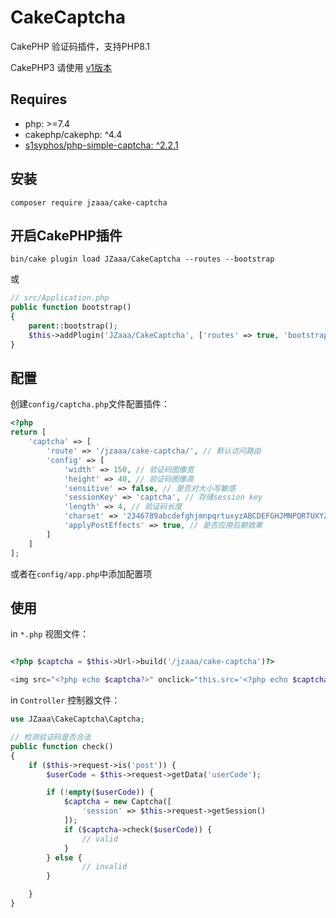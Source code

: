 CakeCaptcha
============
CakePHP 验证码插件，支持PHP8.1

CakePHP3 请使用 [v1版本](https://github.com/JZaaa/CakeCaptcha/tree/v1)

## Requires
- php: >=7.4
- cakephp/cakephp: ^4.4
- [s1syphos/php-simple-captcha: ^2.2.1](https://codeberg.org/S1SYPHOS/php-simple-captcha)

## 安装

```
composer require jzaaa/cake-captcha
```

## 开启CakePHP插件
```
bin/cake plugin load JZaaa/CakeCaptcha --routes --bootstrap
```
或
```php
// src/Application.php
public function bootstrap()
{
    parent::bootstrap();
    $this->addPlugin('JZaaa/CakeCaptcha', ['routes' => true, 'bootstrap' => true]);
}
```
## 配置
创建`config/captcha.php`文件配置插件：
```php
<?php
return [
    'captcha' => [
        'route' => '/jzaaa/cake-captcha/', // 默认访问路由
        'config' => [
            'width' => 150, // 验证码图像宽
            'height' => 40, // 验证码图像高
            'sensitive' => false, // 是否对大小写敏感
            'sessionKey' => 'captcha', // 存储session key
            'length' => 4, // 验证码长度
            'charset' => '2346789abcdefghjmnpqrtuxyzABCDEFGHJMNPQRTUXYZ', // 验证码字符集
            'applyPostEffects' => true, // 是否应用后期效果
        ]
    ]
];
```
或者在`config/app.php`中添加配置项

## 使用
in `*.php` 视图文件：
```php

<?php $captcha = $this->Url->build('/jzaaa/cake-captcha')?>

<img src="<?php echo $captcha?>" onclick="this.src='<?php echo $captcha . '?'?>' + Math.random()" style="cursor: pointer;">

```
in `Controller` 控制器文件：
```php
use JZaaa\CakeCaptcha\Captcha;

// 检测验证码是否合法
public function check()
{
    if ($this->request->is('post')) {
        $userCode = $this->request->getData('userCode');

        if (!empty($userCode)) {
            $captcha = new Captcha([
                'session' => $this->request->getSession()
            ]);
            if ($captcha->check($userCode)) {
                // valid
            }
        } else {
                // invalid
        }

    }
}

```
